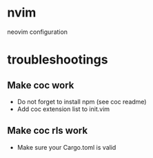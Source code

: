 # nvim
neovim configuration

# troubleshootings

## Make coc work

- Do not forget to install npm (see coc readme)
- Add coc extension list to init.vim

## Make coc rls work

- Make sure your Cargo.toml is valid
